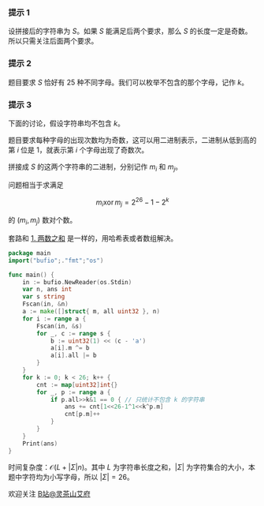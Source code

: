 ### 提示 1

设拼接后的字符串为 $S$。如果 $S$ 能满足后两个要求，那么 $S$ 的长度一定是奇数。所以只需关注后面两个要求。

### 提示 2

题目要求 $S$ 恰好有 $25$ 种不同字母。我们可以枚举不包含的那个字母，记作 $k$。

### 提示 3

下面的讨论，假设字符串均不包含 $k$。

题目要求每种字母的出现次数均为奇数，这可以用二进制表示，二进制从低到高的第 $i$ 位是 $1$，就表示第 $i$ 个字母出现了奇数次。

拼接成 $S$ 的这两个字符串的二进制，分别记作 $m_i$ 和 $m_j$。

问题相当于求满足

$$
m_i\operatorname{xor} m_j = 2^{26}-1-2^k
$$

的 $(m_i,m_j)$ 数对个数。

套路和 [1. 两数之和](https://leetcode.cn/problems/two-sum/) 是一样的，用哈希表或者数组解决。

```go
package main
import("bufio";."fmt";"os")

func main() {
	in := bufio.NewReader(os.Stdin)
	var n, ans int
	var s string
	Fscan(in, &n)
	a := make([]struct{ m, all uint32 }, n)
	for i := range a {
		Fscan(in, &s)
		for _, c := range s {
			b := uint32(1) << (c - 'a')
			a[i].m ^= b
			a[i].all |= b
		}
	}
	for k := 0; k < 26; k++ {
		cnt := map[uint32]int{}
		for _, p := range a {
			if p.all>>k&1 == 0 { // 只统计不包含 k 的字符串
				ans += cnt[1<<26-1^1<<k^p.m]
				cnt[p.m]++
			}
		}
	}
	Print(ans)
}
```

时间复杂度：$\mathcal{O}(L+|\Sigma|n)$。其中 $L$ 为字符串长度之和，$|\Sigma|$ 为字符集合的大小，本题中字符均为小写字母，所以 $|\Sigma|=26$。

欢迎关注 [B站@灵茶山艾府](https://space.bilibili.com/206214)
